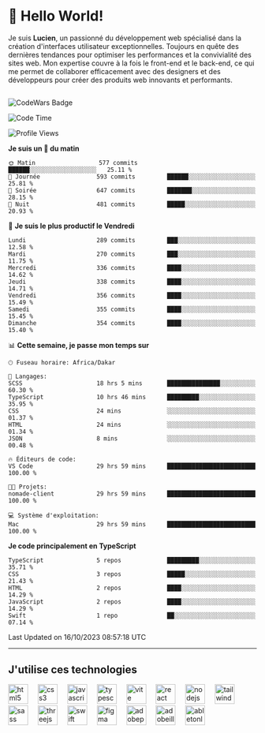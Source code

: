# 👋 Hello World!

Je suis **Lucien**, un passionné du développement web spécialisé dans la création d'interfaces utilisateur exceptionnelles. Toujours en quête des dernières tendances pour optimiser les performances et la convivialité des sites web. Mon expertise couvre à la fois le front-end et le back-end, ce qui me permet de collaborer efficacement avec des designers et des développeurs pour créer des produits web innovants et performants.

##

![CodeWars Badge](https://www.codewars.com/users/xyhomi3/badges/small)

<!--START_SECTION:waka-->
![Code Time](http://img.shields.io/badge/Code%20Time-122%20hrs%2018%20mins-blue)

![Profile Views](http://img.shields.io/badge/Vues%20du%20profil-22-blue)

**Je suis un 🐤 du matin** 

```text
🌞 Matin                  577 commits         ██████░░░░░░░░░░░░░░░░░░░   25.11 % 
🌆 Journée                593 commits         ██████░░░░░░░░░░░░░░░░░░░   25.81 % 
🌃 Soirée                 647 commits         ███████░░░░░░░░░░░░░░░░░░   28.15 % 
🌙 Nuit                   481 commits         █████░░░░░░░░░░░░░░░░░░░░   20.93 % 
```
📅 **Je suis le plus productif le Vendredi** 

```text
Lundi                    289 commits         ███░░░░░░░░░░░░░░░░░░░░░░   12.58 % 
Mardi                    270 commits         ███░░░░░░░░░░░░░░░░░░░░░░   11.75 % 
Mercredi                 336 commits         ████░░░░░░░░░░░░░░░░░░░░░   14.62 % 
Jeudi                    338 commits         ████░░░░░░░░░░░░░░░░░░░░░   14.71 % 
Vendredi                 356 commits         ████░░░░░░░░░░░░░░░░░░░░░   15.49 % 
Samedi                   355 commits         ████░░░░░░░░░░░░░░░░░░░░░   15.45 % 
Dimanche                 354 commits         ████░░░░░░░░░░░░░░░░░░░░░   15.40 % 
```


📊 **Cette semaine, je passe mon temps sur** 

```text
🕑︎ Fuseau horaire: Africa/Dakar

💬 Langages: 
SCSS                     18 hrs 5 mins       ███████████████░░░░░░░░░░   60.30 % 
TypeScript               10 hrs 46 mins      █████████░░░░░░░░░░░░░░░░   35.95 % 
CSS                      24 mins             ░░░░░░░░░░░░░░░░░░░░░░░░░   01.37 % 
HTML                     24 mins             ░░░░░░░░░░░░░░░░░░░░░░░░░   01.34 % 
JSON                     8 mins              ░░░░░░░░░░░░░░░░░░░░░░░░░   00.48 % 

🔥 Éditeurs de code: 
VS Code                  29 hrs 59 mins      █████████████████████████   100.00 % 

🐱‍💻 Projets: 
nomade-client            29 hrs 59 mins      █████████████████████████   100.00 % 

💻 Système d'exploitation: 
Mac                      29 hrs 59 mins      █████████████████████████   100.00 % 
```

**Je code principalement en TypeScript** 

```text
TypeScript               5 repos             █████████░░░░░░░░░░░░░░░░   35.71 % 
CSS                      3 repos             █████░░░░░░░░░░░░░░░░░░░░   21.43 % 
HTML                     2 repos             ████░░░░░░░░░░░░░░░░░░░░░   14.29 % 
JavaScript               2 repos             ████░░░░░░░░░░░░░░░░░░░░░   14.29 % 
Swift                    1 repo              ██░░░░░░░░░░░░░░░░░░░░░░░   07.14 % 
```




 Last Updated on 16/10/2023 08:57:18 UTC
<!--END_SECTION:waka-->
---

## J'utilise ces technologies

<div align="left">
  <img src="https://skillicons.dev/icons?i=html" height="40" alt="html5 logo"  />
  <img width="12" />
  <img src="https://skillicons.dev/icons?i=css" height="40" alt="css3 logo"  />
  <img width="12" />
  <img src="https://skillicons.dev/icons?i=js" height="40" alt="javascript logo"  />
  <img width="12" />
  <img src="https://skillicons.dev/icons?i=ts" height="40" alt="typescript logo"  />
  <img width="12" />
  <img src="https://skillicons.dev/icons?i=vite" height="40" alt="vite logo"  />
  <img width="12" />
  <img src="https://skillicons.dev/icons?i=react" height="40" alt="react logo"  />
  <img width="12" />
  <img src="https://cdn.jsdelivr.net/gh/devicons/devicon/icons/nodejs/nodejs-original.svg" height="40" alt="nodejs logo"  />
  <img width="12" />
  <img src="https://skillicons.dev/icons?i=tailwind" height="40" alt="tailwindcss logo"  />
  <img width="12" />
  <img src="https://skillicons.dev/icons?i=sass" height="40" alt="sass logo"  />
  <img width="12" />
  <img src="https://skillicons.dev/icons?i=threejs" height="40" alt="threejs logo"  />
  <img width="12" />
  <img src="https://skillicons.dev/icons?i=swift" height="40" alt="swift logo"  />
  <img width="12" />
  <img src="https://skillicons.dev/icons?i=figma" height="40" alt="figma logo"  />
  <img width="12" />
  <img src="https://skillicons.dev/icons?i=ps" height="40" alt="adobephotoshop logo"  />
  <img width="12" />
  <img src="https://skillicons.dev/icons?i=ai" height="40" alt="adobeillustrator logo"  />
  <img width="12" />
  <img src="https://skillicons.dev/icons?i=ableton" height="40" alt="abletonlive logo"  />
</div>




